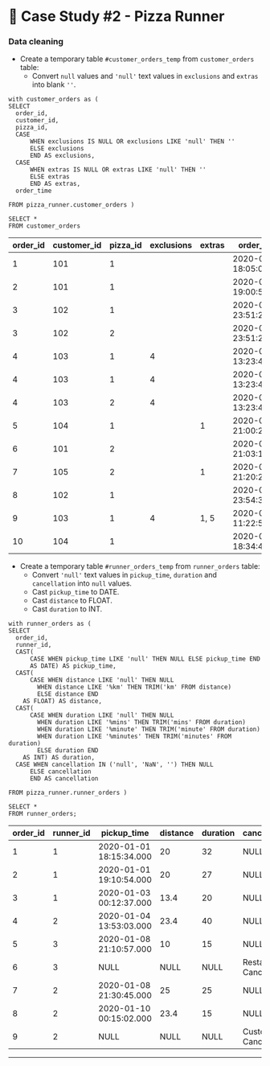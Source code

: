 # 🍕 Case Study #2 - Pizza Runner

### Data cleaning
  
  * Create a temporary table ```#customer_orders_temp``` from ```customer_orders``` table:
  	* Convert ```null``` values and ```'null'``` text values in ```exclusions``` and ```extras``` into blank ```''```.
  
  ```TSQL
  with customer_orders as (
 SELECT 
    order_id,
    customer_id,
    pizza_id,
    CASE 
    	WHEN exclusions IS NULL OR exclusions LIKE 'null' THEN ''
      	ELSE exclusions 
      	END AS exclusions,
    CASE 
    	WHEN extras IS NULL OR extras LIKE 'null' THEN ''
      	ELSE extras 
      	END AS extras,
    order_time
 
  FROM pizza_runner.customer_orders )
  
  SELECT *
  FROM customer_orders
  ```
| order_id | customer_id | pizza_id | exclusions | extras | order_time               |
|----------|-------------|----------|------------|--------|--------------------------|
| 1        | 101         | 1        |            |        | 2020-01-01 18:05:02.000  |
| 2        | 101         | 1        |            |        | 2020-01-01 19:00:52.000  |
| 3        | 102         | 1        |            |        | 2020-01-02 23:51:23.000  |
| 3        | 102         | 2        |            |        | 2020-01-02 23:51:23.000  |
| 4        | 103         | 1        | 4          |        | 2020-01-04 13:23:46.000  |
| 4        | 103         | 1        | 4          |        | 2020-01-04 13:23:46.000  |
| 4        | 103         | 2        | 4          |        | 2020-01-04 13:23:46.000  |
| 5        | 104         | 1        |            | 1      | 2020-01-08 21:00:29.000  |
| 6        | 101         | 2        |            |        | 2020-01-08 21:03:13.000  |
| 7        | 105         | 2        |            | 1      | 2020-01-08 21:20:29.000  |
| 8        | 102         | 1        |            |        | 2020-01-09 23:54:33.000  |
| 9        | 103         | 1        | 4          | 1, 5   | 2020-01-10 11:22:59.000  |
| 10       | 104         | 1        |            |        | 2020-01-11 18:34:49.000  |
  
  
  * Create a temporary table ```#runner_orders_temp``` from ```runner_orders``` table:
  	* Convert ```'null'``` text values in ```pickup_time```, ```duration``` and ```cancellation``` into ```null``` values. 
	* Cast ```pickup_time``` to DATE.
	* Cast ```distance``` to FLOAT.
	* Cast ```duration``` to INT.
  
  ```TSQL
  with runner_orders as (
SELECT 
    order_id,
    runner_id,
    CAST(
    	CASE WHEN pickup_time LIKE 'null' THEN NULL ELSE pickup_time END 
	    AS DATE) AS pickup_time,
    CAST(
    	CASE WHEN distance LIKE 'null' THEN NULL
	      WHEN distance LIKE '%km' THEN TRIM('km' FROM distance)
	      ELSE distance END
      AS FLOAT) AS distance,
    CAST(
    	CASE WHEN duration LIKE 'null' THEN NULL
	      WHEN duration LIKE '%mins' THEN TRIM('mins' FROM duration)
	      WHEN duration LIKE '%minute' THEN TRIM('minute' FROM duration)
	      WHEN duration LIKE '%minutes' THEN TRIM('minutes' FROM duration)
	      ELSE duration END
      AS INT) AS duration,
    CASE WHEN cancellation IN ('null', 'NaN', '') THEN NULL 
        ELSE cancellation
        END AS cancellation 

FROM pizza_runner.runner_orders )
  
SELECT *
FROM runner_orders;

```
| order_id | runner_id | pickup_time             | distance | duration | cancellation             |
|----------|-----------|-------------------------|----------|----------|--------------------------|
| 1        | 1         | 2020-01-01 18:15:34.000 | 20       | 32       | NULL                     |
| 2        | 1         | 2020-01-01 19:10:54.000 | 20       | 27       | NULL                     |
| 3        | 1         | 2020-01-03 00:12:37.000 | 13.4     | 20       | NULL                     |
| 4        | 2         | 2020-01-04 13:53:03.000 | 23.4     | 40       | NULL                     |
| 5        | 3         | 2020-01-08 21:10:57.000 | 10       | 15       | NULL                     |
| 6        | 3         | NULL                    | NULL     | NULL     | Restaurant Cancellation  |
| 7        | 2         | 2020-01-08 21:30:45.000 | 25       | 25       | NULL                     |
| 8        | 2         | 2020-01-10 00:15:02.000 | 23.4     | 15       | NULL                     |
| 9        | 2         | NULL                    | NULL     | NULL     | Customer Cancellation    |
  
--- 

